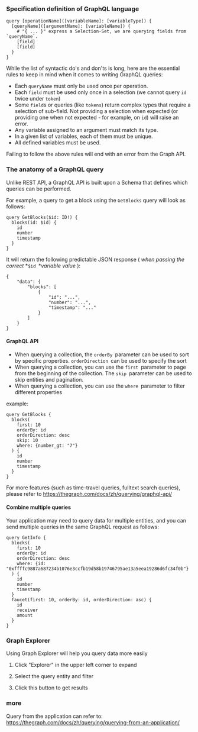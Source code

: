 ### Specification definition of GraphQL language

```Shell
query [operationName]([variableName]: [variableType]) {
  [queryName]([argumentName]: [variableName]) {
    # "{ ... }" express a Selection-Set, we are querying fields from `queryName`.
    [field]
    [field]
  }
}
```

While the list of syntactic do's and don'ts is long, here are the essential rules to keep in mind when it comes to writing GraphQL queries:

- Each `queryName` must only be used once per operation.
- Each `field` must be used only once in a selection (we cannot query `id` twice under `token`)
- Some `field`s or queries (like `tokens`) return complex types that require a selection of sub-field. Not providing a selection when expected (or providing one when not expected - for example, on `id`) will raise an error. 
- Any variable assigned to an argument must match its type.
- In a given list of variables, each of them must be unique.
- All defined variables must be used.

Failing to follow the above rules will end with an error from the Graph API.

### The anatomy of a GraphQL query

Unlike REST API, a GraphQL API is built upon a Schema that defines which queries can be performed.

For example, a query to get a block using the `GetBlocks` query will look as follows:

```Shell
query GetBlocks($id: ID!) {
  blocks(id: $id) {
    id
    number
    timestamp
  }
}
```

It will return the following predictable JSON response ( *when passing the correct* *`$id `**variable value* ):

```Shell
{
    "data": {
        "blocks": [
            {
                "id": "...",
                "number": "...",
                "timestamp": "..."
            }
        ]
    }
}
```

#### GraphQL API

- When querying a collection, the `orderBy `parameter can be used to sort by specific properties. `orderDirection `can be used to specify the sort
- When querying a collection, you can use the `first `parameter to page from the beginning of the collection. The `skip `parameter can be used to skip entities and pagination.
- When querying a collection, you can use the `where `parameter to filter different properties

example:

```Shell
query GetBlocks {
  blocks(
    first: 10
    orderBy: id
    orderDirection: desc
    skip: 10
    where: {number_gt: "7"}
  ) {
    id
    number
    timestamp
  }
}
```

For more features (such as time-travel queries, fulltext search queries), please refer to https://thegraph.com/docs/zh/querying/graphql-api/

#### Combine multiple queries

Your application may need to query data for multiple entities, and you can send multiple queries in the same GraphQL request as follows:

```Shell
query GetInfo {
  blocks(
    first: 10
    orderBy: id
    orderDirection: desc
    where: {id: "0xffffc9887a687234b1076e3ccfb19d58b19746795ae13a5eea19286d6fc34f0b"}
  ) {
    id
    number
    timestamp
  }
  faucet(first: 10, orderBy: id, orderDirection: asc) {
    id
    receiver
    amount
  }
}
```

### Graph Explorer

Using Graph Explorer will help you query data more easily

1. Click "Explorer" in the upper left corner to expand



2. Select the query entity and filter



3. Click this button to get results



### more

Query from the application can refer to: https://thegraph.com/docs/zh/querying/querying-from-an-application/